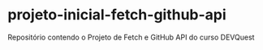 # projeto-inicial-fetch-github-api
Repositório contendo o Projeto de Fetch e GitHub API do curso DEVQuest
